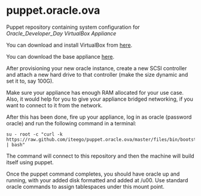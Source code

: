 puppet.oracle.ova
=================

Puppet repository containing system configuration for *Oracle_Developer_Day VirtualBox Appliance*

You can download and install VirtualBox from [here](https://www.virtualbox.org).

You can download the base appliance [here](http://www.oracle.com/technetwork/database/enterprise-edition/databaseappdev-vm-161299.html).

After provisioning your new oracle instance, create a new SCSI controller and attach a new hard drive to that controller (make the size dynamic and set it to, say 100G).

Make sure your appliance has enough RAM allocated for your use case. Also, it would help for you to give your appliance bridged networking, if you want to connect to it from the network.

After this has been done, fire up your appliance, log in as oracle (password oracle) and run the following command in a terminal:

    su - root -c "curl -k https://raw.github.com/iteego/puppet.oracle.ova/master/files/bin/bootstrap.sh | bash"

The command will connect to this repository and then the machine will build itself using puppet.

Once the puppet command completes, you should have oracle up and running, with your added disk formatted and added at /u00. Use standard oracle commands to assign tablespaces under this mount point.

